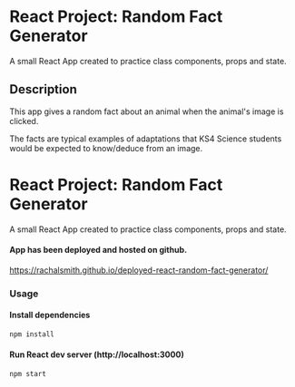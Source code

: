 # React Project: Random Fact Generator

A small React App created to practice class components, props and state. 

## Description

This app gives a random fact about an animal when the animal's image is clicked. 

The facts are typical examples of adaptations that KS4 Science students would be expected to know/deduce from an image. 

# React Project: Random Fact Generator

A small React App created to practice class components, props and state. 

#### App has been deployed and hosted on github.

https://rachalsmith.github.io/deployed-react-random-fact-generator/


### Usage

#### Install dependencies

```bash
npm install
```
#### Run React dev server (http://localhost:3000)

```bash
npm start
```

